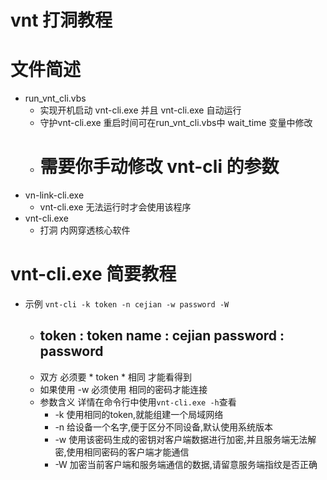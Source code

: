 # vnt 打洞教程

# 文件简述
- run_vnt_cli.vbs 
    - 实现开机启动 vnt-cli.exe 并且 vnt-cli.exe 自动运行
    - 守护vnt-cli.exe 重启时间可在run_vnt_cli.vbs中 wait_time 变量中修改
    - # 需要你手动修改 vnt-cli 的参数 #
- vn-link-cli.exe
    - vnt-cli.exe 无法运行时才会使用该程序
- vnt-cli.exe
    - 打洞 内网穿透核心软件

# vnt-cli.exe 简要教程
- 示例 `vnt-cli -k token -n cejian -w password -W `
    - ## token : token  name : cejian  password : password ##
    - 双方 必须要 * token *  相同 才能看得到
    - 如果使用 -w 必须使用 相同的密码才能连接 
    - 参数含义 详情在命令行中使用` vnt-cli.exe -h `查看
        - -k <token>          使用相同的token,就能组建一个局域网络
        - -n <name>           给设备一个名字,便于区分不同设备,默认使用系统版本
        - -w <password>       使用该密码生成的密钥对客户端数据进行加密,并且服务端无法解密,使用相同密码的客户端才能通信
        - -W                  加密当前客户端和服务端通信的数据,请留意服务端指纹是否正确
